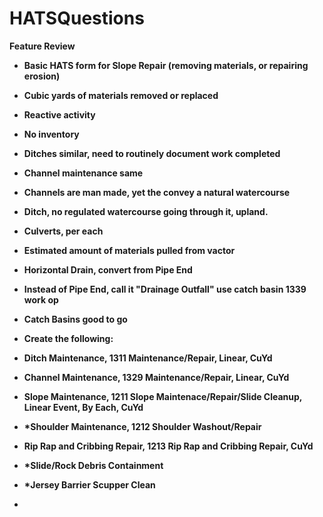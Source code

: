 # HATSQuestions
<b>Feature Review
- Basic HATS form for Slope Repair (removing materials, or repairing erosion)
- Cubic yards of materials removed or replaced
- Reactive activity
- No inventory
- Ditches similar, need to routinely document work completed
- Channel maintenance same
- Channels are man made, yet the convey a natural watercourse
- Ditch, no regulated watercourse going through it, upland.
- Culverts, per each
- Estimated amount of materials pulled from vactor
- Horizontal Drain, convert from Pipe End 
- Instead of Pipe End, call it "Drainage Outfall" use catch basin 1339 work op
- Catch Basins good to go


- Create the following:
- Ditch Maintenance, 1311 Maintenance/Repair, Linear, CuYd
- Channel Maintenance, 1329 Maintenance/Repair, Linear, CuYd
- Slope Maintenance, 1211 Slope Maintenace/Repair/Slide Cleanup, Linear Event, By Each, CuYd
- *Shoulder Maintenance, 1212 Shoulder Washout/Repair
- Rip Rap and Cribbing Repair, 1213 Rip Rap and Cribbing Repair, CuYd
- *Slide/Rock Debris Containment
- *Jersey Barrier Scupper Clean
- 
